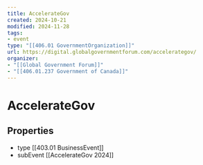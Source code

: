 ```yaml
---
title: AccelerateGov
created: 2024-10-21
modified: 2024-11-28
tags:
- event
type: "[[406.01 GovernmentOrganization]]"
url: https://digital.globalgovernmentforum.com/accelerategov/
organizer: 
- "[[Global Government Forum]]"
- "[[406.01.237 Government of Canada]]"
---
```

# AccelerateGov

## Properties
- type [[403.01 BusinessEvent]]
- subEvent [[AccelerateGov 2024]]
